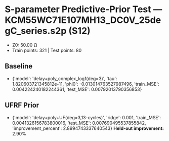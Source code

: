 # S-parameter Predictive-Prior Test — KCM55WC71E107MH13_DC0V_25degC_series.s2p (S12)
- Z0: 50.00 Ω
- Train points: 321  |  Test points: 80

## Baseline
- {'model': 'delay+poly_complex_logf(deg=3)', 'tau': 1.820603721345812e-11, 'phi0': -0.013014763527987496, 'train_MSE': 0.004224240182244361, 'test_MSE': 0.00792013790356853}

## UFRF Prior
- {'model': 'delay+poly+UF(deg=3,13-cycles)', 'ridge': 0.001, 'train_MSE': 0.0041326156783800016, 'test_MSE': 0.007690495537855842, 'improvement_percent': 2.8994743337640543}
**Held-out improvement:** 2.90%